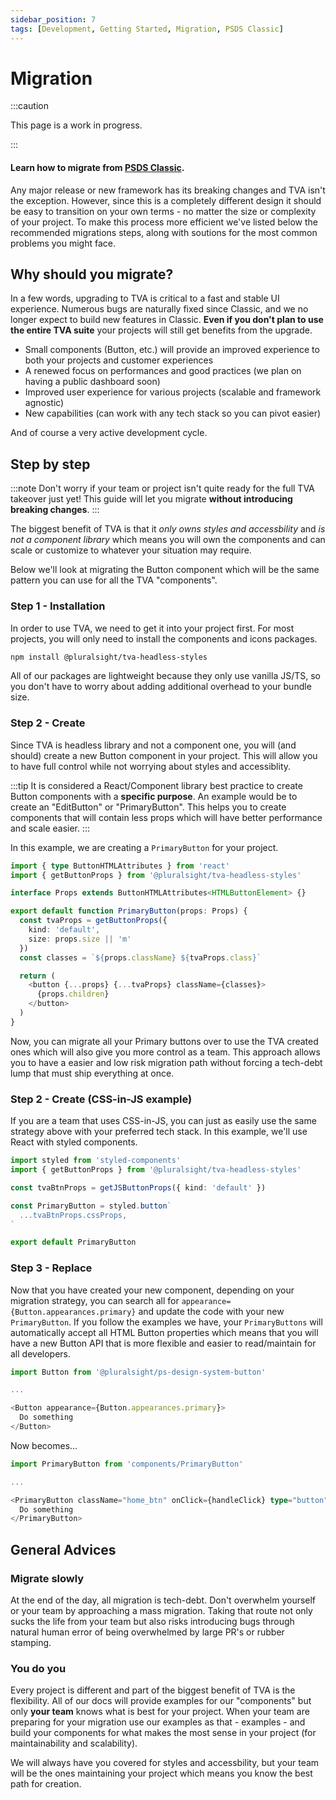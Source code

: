```yaml
---
sidebar_position: 7
tags: [Development, Getting Started, Migration, PSDS Classic]
---
```


# Migration

:::caution

This page is a work in progress.

:::

#### Learn how to migrate from [PSDS Classic](https://github.com/pluralsight/design-system).

Any major release or new framework has its breaking changes and TVA isn't the exception. However, since this is a completely different design it should be easy to transition on your own terms - no matter the size or complexity of your project. To make this process more efficient we've listed below the recommended migrations steps, along with soutions for the most common problems you might face.

## Why should you migrate?

In a few words, upgrading to TVA is critical to a fast and stable UI experience. Numerous bugs are naturally fixed since Classic, and we no longer expect to build new features in Classic. **Even if you don't plan to use the entire TVA suite** your projects will still get benefits from the upgrade.

- Small components (Button, etc.) will provide an improved experience to both your projects and customer experiences
- A renewed focus on performances and good practices (we plan on having a public dashboard soon)
- Improved user experience for various projects (scalable and framework agnostic)
- New capabilities (can work with any tech stack so you can pivot easier)

And of course a very active development cycle.

## Step by step

:::note
Don't worry if your team or project isn't quite ready for the full TVA takeover just yet! This guide will let you migrate **without introducing breaking changes**.
:::

The biggest benefit of TVA is that it _only owns styles and accessbility_ and _is not a component library_ which means you will own the components and can scale or customize to whatever your situation may require.

Below we'll look at migrating the Button component which will be the same pattern you can use for all the TVA "components".

### Step 1 - Installation

In order to use TVA, we need to get it into your project first. For most projects, you will only need to install the components and icons packages.

```bash npm2yarn
npm install @pluralsight/tva-headless-styles
```

All of our packages are lightweight because they only use vanilla JS/TS, so you don't have to worry about adding additional overhead to your bundle size.

### Step 2 - Create

Since TVA is headless library and not a component one, you will (and should) create a new Button component in your project. This will allow you to have full control while not worrying about styles and accessiblity.

:::tip
It is considered a React/Component library best practice to create Button components with a **specific purpose**. An example would be to create an "EditButton" or "PrimaryButton". This helps you to create components that will contain less props which will have better performance and scale easier.
:::

In this example, we are creating a `PrimaryButton` for your project.

```typescript title="components/PrimaryButton.tsx"
import { type ButtonHTMLAttributes } from 'react'
import { getButtonProps } from '@pluralsight/tva-headless-styles'

interface Props extends ButtonHTMLAttributes<HTMLButtonElement> {}

export default function PrimaryButton(props: Props) {
  const tvaProps = getButtonProps({
    kind: 'default',
    size: props.size || 'm'
  })
  const classes = `${props.className} ${tvaProps.class}`

  return (
    <button {...props} {...tvaProps} className={classes}>
      {props.children}
    </button>
  )
}
```

Now, you can migrate all your Primary buttons over to use the TVA created ones which will also give you more control as a team. This approach allows you to have a easier and low risk migration path without forcing a tech-debt lump that must ship everything at once.

### Step 2 - Create (CSS-in-JS example)

If you are a team that uses CSS-in-JS, you can just as easily use the same strategy above with your preferred tech stack. In this example, we'll use React with styled components.

```typescript title="components/PrimaryButton.tsx"
import styled from 'styled-components'
import { getButtonProps } from '@pluralsight/tva-headless-styles'

const tvaBtnProps = getJSButtonProps({ kind: 'default' })

const PrimaryButton = styled.button`
  ...tvaBtnProps.cssProps,
`

export default PrimaryButton
```

### Step 3 - Replace

Now that you have created your new component, depending on your migration strategy, you can search all for `appearance={Button.appearances.primary}` and update the code with your new `PrimaryButton`. If you follow the examples we have, your `PrimaryButtons` will automatically accept all HTML Button properties which means that you will have a new Button API that is more flexible and easier to read/maintain for all developers.

```typescript title="Old Button"
import Button from '@pluralsight/ps-design-system-button'

...

<Button appearance={Button.appearances.primary}>
  Do something
</Button>
```

Now becomes...

```typescript title="New Button"
import PrimaryButton from 'components/PrimaryButton'

...

<PrimaryButton className="home_btn" onClick={handleClick} type="button">
  Do something
</PrimaryButton>
```

## General Advices

### Migrate slowly

At the end of the day, all migration is tech-debt. Don't overwhelm yourself or your team by approaching a mass migration. Taking that route not only sucks the life from your team but also risks introducing bugs through natural human error of being overwhelmed by large PR's or rubber stamping.

### You do you

Every project is different and part of the biggest benefit of TVA is the flexibility. All of our docs will provide examples for our "components" but only **your team** knows what is best for your project. When your team are preparing for your migration use our examples as that - examples - and build your components for what makes the most sense in your project (for maintainability and scalability).

We will always have you covered for styles and accessbility, but your team will be the ones maintaining your project which means you know the best path for creation.
